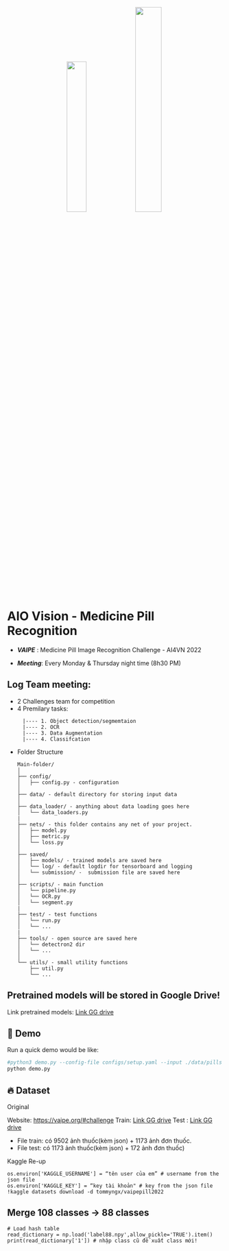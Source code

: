 <div align="center">
<img src="https://vcdn-vnexpress.vnecdn.net/2022/07/05/nhan-dang-thuoc-3644-165585973-3102-9866-1657005587.jpg" width="30%">
<img src="https://i.ytimg.com/vi/p-Nn0RgwudE/mqdefault.jpg" width="35%">

</div>
<h1>AIO Vision - Medicine Pill Recognition</h1>

- ***VAIPE***  : Medicine Pill Image Recognition Challenge - AI4VN 2022

- ***Meeting***: Every Monday & Thursday night time (8h30 PM)


## Log Team meeting:
+ 2 Challenges team for competition
+ 4 Premilary tasks: 
```
     |---- 1. Object detection/segmemtaion 
     |---- 2. OCR
     |---- 3. Data Augmentation
     |---- 4. Classifcation
```


+ Folder Structure

  ```
  Main-folder/
  │
  ├── config/ 
  │   ├── config.py - configuration
  │
  ├── data/ - default directory for storing input data
  │
  ├── data_loader/ - anything about data loading goes here
  │   └── data_loaders.py
  |
  ├── nets/ - this folder contains any net of your project.
  │   ├── model.py
  │   ├── metric.py
  │   └── loss.py
  │
  ├── saved/
  │   ├── models/ - trained models are saved here
  │   └── log/ - default logdir for tensorboard and logging 
  │   └── submission/ -  submission file are saved here
  │
  ├── scripts/ - main function 
  │   └── pipeline.py
  │   └── OCR.py
  │   └── segment.py
  |
  ├── test/ - test functions
  │   └── run.py
  │   └── ...
  |
  ├── tools/ - open source are saved here
  │   └── detectron2 dir
  │   └── ...
  │  
  └── utils/ - small utility functions
      ├── util.py
      └── ...
  ```
## Pretrained models will be stored in Google Drive!

Link pretrained models: [Link GG drive](https://drive.google.com/drive/u/0/folders/1IQZZ5XPQfUKYhjZxisoazkNoHUT6qEap)


## 🥰 Demo
Run a quick demo would be like:

```python 
#python3 demo.py --config-file configs/setup.yaml --input ./data/pills --models models/model_12345.pth
python demo.py
```


## 🔥 Dataset

Original 

Website: https://vaipe.org/#challenge
Train: [Link GG drive](https://drive.google.com/drive/folders/1F7JvhcAIzZews4u8Cba_HntUZk25jQdh)
Test : [Link GG drive](https://drive.google.com/file/d/146BJ1ER43mOUS7IL4Ewgs2vaAylCXt2l/view?fbclid=IwAR2kZtM6YrtvaiZisWZdBB69_mBYRs2BI_jWDLvtaMZ-6j-vAq6da5jpP0E)
+ File train: có 9502 ảnh thuốc(kèm json) + 1173 ảnh đơn thuốc.
+ File test: có 1173 ảnh thuốc(kèm json) + 172 ảnh đơn thuốc)


Kaggle Re-up
```
os.environ['KAGGLE_USERNAME'] = “tên user của em” # username from the json file
os.environ['KAGGLE_KEY'] = “key tài khoản" # key from the json file
!kaggle datasets download -d tommyngx/vaipepill2022
```

## Merge 108 classes -> 88 classes

```
# Load hash table
read_dictionary = np.load('label88.npy',allow_pickle='TRUE').item()
print(read_dictionary['1']) # nhập class cũ để xuất class mới!
```


